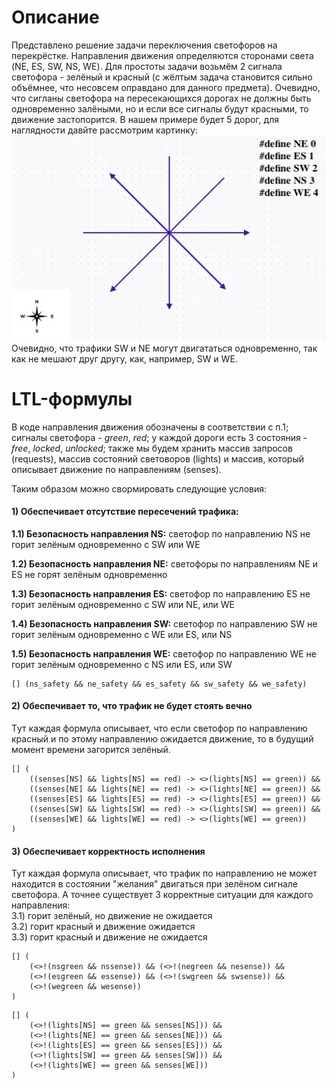 # Описание
Представлено решение задачи переключения светофоров на перекрёстке. Направления движения определяются сторонами света (NE, ES, SW, NS, WE). Для простоты задачи возьмём 2 сигнала светофора - зелёный и красный (с жёлтым задача становится сильно объёмнее, что несовсем оправдано для данного предмета). Очевидно, что сигланы светофора на пересекающихся дорогах не должны быть одновременно залёными, но и если все сигналы будут красными, то движение застопорится. В нашем примере будет 5 дорог, для наглядности давйте рассмотрим картинку:
![visual_roads](visual_roads.jpg)
Очевидно, что трафики SW и NE могут двигататься одновременно, так как не мешают друг другу, как, например, SW и WE.

# LTL-формулы
В коде направления движения обозначены в соответствии с п.1; сигналы светофора - _green_, _red_; у каждой дороги есть 3 состояния - _free_, _locked_, _unlocked_; также мы будем хранить массив запросов (requests), массив состояний световоров (lights) и массив, который описывает движение по направлениям (senses).

Таким образом можно свормировать следующие условия:

#### 1) Обеспечивает отсутствие пересечений трафика:
**1.1) Безопасность направления NS:** светофор по направлению NS не горит зелёным одновременно с SW или WE

**1.2) Безопасность направления NE:** светофоры по направлениям NE и ES не горят зелёным одновременно

**1.3) Безопасность направления ES:** светофор по направлению ES не горит зелёным одновременно с SW или NE, или WE

**1.4) Безопасность направления SW:** светофор по направлению SW не горит зелёным одновременно с WE или ES, или NS

**1.5) Безопасность направления WE:** светофор по направлению WE не горит зелёным одновременно с NS или ES, или SW
```
[] (ns_safety && ne_safety && es_safety && sw_safety && we_safety)
```
#### 2) Обеспечивает то, что трафик не будет стоять вечно
Tут каждая формула описывает, что если светофор по направлению красный и по этому направлению ожидается движение, то в будущий момент времени загорится зелёный.
```
[] (
    ((senses[NS] && lights[NS] == red) -> <>(lights[NS] == green)) &&
    ((senses[NE] && lights[NE] == red) -> <>(lights[NE] == green)) &&
    ((senses[ES] && lights[ES] == red) -> <>(lights[ES] == green)) &&
    ((senses[SW] && lights[SW] == red) -> <>(lights[SW] == green)) &&
    ((senses[WE] && lights[WE] == red) -> <>(lights[WE] == green))
)
```
#### 3) Обеспечивает корректность исполнения
Тут каждая формула описывает, что трафик по направлению не может находится в состоянии "желания" двигаться при зелёном сигнале светофора. А точнее существует 3 корректные ситуации для каждого направления:<br>
3.1) горит зелёный, но движение не ожидается<br>
3.2) горит красный и движение ожидается<br>
3.3) горит красный и движение не ожидается<br>


```
[] (
    (<>!(nsgreen && nssense)) && (<>!(negreen && nesense)) &&
    (<>!(esgreen && essense)) && (<>!(swgreen && swsense)) &&
    (<>!(wegreen && wesense))
)

```
```
[] (
    (<>!(lights[NS] == green && senses[NS])) &&
    (<>!(lights[NE] == green && senses[NE])) &&
    (<>!(lights[ES] == green && senses[ES])) &&
    (<>!(lights[SW] == green && senses[SW])) &&
    (<>!(lights[WE] == green && senses[WE]))
)
```
